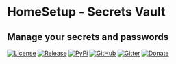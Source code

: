 # HomeSetup - Secrets Vault

## Manage your secrets and passwords

[![License](https://badgen.net/badge/license/MIT/gray)](LICENSE.md)
[![Release](https://badgen.net/badge/release/v0.9.41/gray)](CHANGELOG.md#unreleased)
[![PyPi](https://badgen.net/badge/icon/python?icon=pypi&label)](https://pypi.org/project/hspylib-vault)
[![GitHub](https://badgen.net/badge/icon/github?icon=github&label)](https://github.com/yorevs/hspylib)
[![Gitter](https://badgen.net/badge/icon/gitter?icon=gitter&label)](https://gitter.im/hspylib/community)
[![Donate](https://badgen.net/badge/paypal/donate/yellow)](https://www.paypal.com/cgi-bin/webscr?cmd=_s-xclick&hosted_button_id=J5CDEFLF6M3H4)
